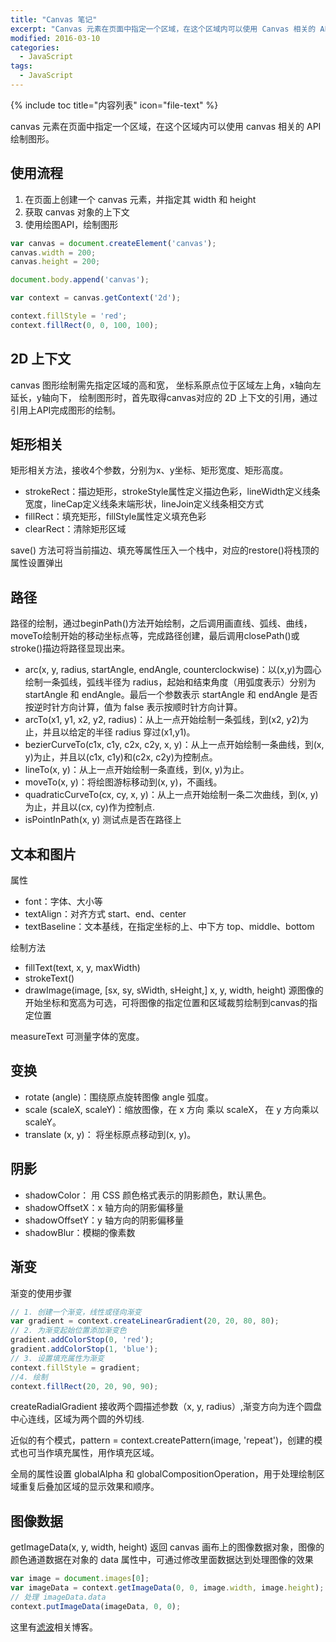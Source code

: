 ```yaml
---
title: "Canvas 笔记"
excerpt: "Canvas 元素在页面中指定一个区域，在这个区域内可以使用 Canvas 相关的 API 绘制图形。"
modified: 2016-03-10
categories: 
  - JavaScript
tags:
  - JavaScript
---
```


{% include toc title="内容列表" icon="file-text" %}

canvas 元素在页面中指定一个区域，在这个区域内可以使用 canvas 相关的 API 绘制图形。

## 使用流程
1. 在页面上创建一个 canvas 元素，并指定其 width 和 height
2. 获取 canvas 对象的上下文
3. 使用绘图API，绘制图形

```javascript
var canvas = document.createElement('canvas');
canvas.width = 200;
canvas.height = 200;

document.body.append('canvas');

var context = canvas.getContext('2d');

context.fillStyle = 'red';
context.fillRect(0, 0, 100, 100);
```

## 2D 上下文

canvas 图形绘制需先指定区域的高和宽， 坐标系原点位于区域左上角，x轴向左延长，y轴向下， 绘制图形时，首先取得canvas对应的 2D 上下文的引用，通过引用上API完成图形的绘制。

## 矩形相关

矩形相关方法，接收4个参数，分别为x、y坐标、矩形宽度、矩形高度。
* strokeRect：描边矩形，strokeStyle属性定义描边色彩，lineWidth定义线条宽度，lineCap定义线条末端形状，lineJoin定义线条相交方式
* fillRect：填充矩形，fillStyle属性定义填充色彩
* clearRect：清除矩形区域

save() 方法可将当前描边、填充等属性压入一个栈中，对应的restore()将栈顶的属性设置弹出

## 路径

路径的绘制，通过beginPath()方法开始绘制，之后调用画直线、弧线、曲线，moveTo绘制开始的移动坐标点等，完成路径创建，最后调用closePath()或stroke()描边将路径显现出来。

* arc(x, y, radius, startAngle, endAngle, counterclockwise)：以(x,y)为圆心绘制一条弧线，弧线半径为 radius，起始和结束角度（用弧度表示）分别为 startAngle 和 endAngle。最后一个参数表示 startAngle 和 endAngle 是否按逆时针方向计算，值为 false 表示按顺时针方向计算。
* arcTo(x1, y1, x2, y2, radius)：从上一点开始绘制一条弧线，到(x2, y2)为止，并且以给定的半径 radius 穿过(x1,y1)。
* bezierCurveTo(c1x, c1y, c2x, c2y, x, y)：从上一点开始绘制一条曲线，到(x, y)为止，并且以(c1x, c1y)和(c2x, c2y)为控制点。
* lineTo(x, y)：从上一点开始绘制一条直线，到(x, y)为止。
* moveTo(x, y)：将绘图游标移动到(x, y)，不画线。
* quadraticCurveTo(cx, cy, x, y)：从上一点开始绘制一条二次曲线，到(x, y)为止，并且以(cx, cy)作为控制点.
* isPointInPath(x, y) 测试点是否在路径上

## 文本和图片

属性
* font：字体、大小等
* textAlign：对齐方式 start、end、center
* textBaseline：文本基线，在指定坐标的上、中下方 top、middle、bottom

绘制方法
* fillText(text, x, y, maxWidth)
* strokeText()
* drawImage(image, [sx, sy, sWidth, sHeight,] x, y, width, height) 源图像的开始坐标和宽高为可选，可将图像的指定位置和区域裁剪绘制到canvas的指定位置

measureText 可测量字体的宽度。

## 变换

* rotate (angle)：围绕原点旋转图像 angle 弧度。
* scale (scaleX, scaleY)：缩放图像，在 x 方向 乘以 scaleX， 在 y 方向乘以 scaleY。
* translate (x, y)： 将坐标原点移动到(x, y)。

## 阴影
* shadowColor： 用 CSS 颜色格式表示的阴影颜色，默认黑色。
* shadowOffsetX：x 轴方向的阴影偏移量
* shadowOffsetY：y 轴方向的阴影偏移量
* shadowBlur：模糊的像素数

## 渐变

渐变的使用步骤
```javascript
// 1. 创建一个渐变，线性或径向渐变
var gradient = context.createLinearGradient(20, 20, 80, 80);
// 2. 为渐变起始位置添加渐变色
gradient.addColorStop(0, 'red');
gradient.addColorStop(1, 'blue');
// 3. 设置填充属性为渐变
context.fillStyle = gradient;
//4. 绘制
context.fillRect(20, 20, 90, 90);
```

createRadialGradient 接收两个圆描述参数（x, y, radius）,渐变方向为连个圆盘中心连线，区域为两个圆的外切线.

近似的有个模式，pattern = context.createPattern(image, 'repeat')，创建的模式也可当作填充属性，用作填充区域。

全局的属性设置 globalAlpha 和 globalCompositionOperation，用于处理绘制区域重复后叠加区域的显示效果和顺序。

## 图像数据

getImageData(x, y, width, height) 返回 canvas 画布上的图像数据对象，图像的颜色通道数据在对象的 data 属性中，可通过修改里面数据达到处理图像的效果

```javascript
var image = document.images[0];
var imageData = context.getImageData(0, 0, image.width, image.height);
// 处理 imageData.data
context.putImageData(imageData, 0, 0);
```
这里有[滤波](https://www.html5rocks.com/en/tutorials/canvas/imagefilters/)相关博客。